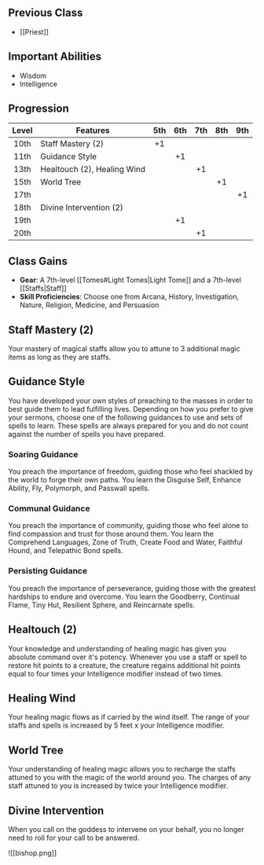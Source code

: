 ## Previous Class
- [[Priest]]
## Important Abilities
- Wisdom
- Intelligence
## Progression
| Level | Features                    | 5th | 6th | 7th | 8th | 9th |
| :---: | --------------------------- | :-: | :-: | :-: | :-: | :-: |
| 10th  | Staff Mastery (2)           | +1  |     |     |     |     |
| 11th  | Guidance Style              |     | +1  |     |     |     |
| 13th  | Healtouch (2), Healing Wind |     |     | +1  |     |     |
| 15th  | World Tree                  |     |     |     | +1  |     |
| 17th  |                             |     |     |     |     | +1  |
| 18th  | Divine Intervention (2)     |     |     |     |     |     |
| 19th  |                             |     | +1  |     |     |     |
| 20th  |                             |     |     | +1  |     |     |
## Class Gains
- **Gear**: A 7th-level [[Tomes#Light Tomes|Light Tome]] and a 7th-level [[Staffs|Staff]]
- **Skill Proficiencies**:  Choose one from Arcana, History, Investigation, Nature, Religion, Medicine, and Persuasion
## Staff Mastery (2)
Your mastery of magical staffs allow you to attune to 3 additional magic items as long as they are staffs.
## Guidance Style
You have developed your own styles of preaching to the masses in order to best guide them to lead fulfilling lives. Depending on how you prefer to give your sermons, choose one of the following guidances to use and sets of spells to learn.
These spells are always prepared for you and do not count against the number of spells you have prepared.
### Soaring Guidance
You preach the importance of freedom, guiding those who feel shackled by the world to forge their own paths.
You learn the Disguise Self, Enhance Ability, Fly, Polymorph, and Passwall spells.
### Communal Guidance
You preach the importance of community, guiding those who feel alone to find compassion and trust for those around them.
You learn the Comprehend Languages, Zone of Truth, Create Food and Water, Faithful Hound, and Telepathic Bond spells.
### Persisting Guidance
You preach the importance of perseverance, guiding those with the greatest hardships to endure and overcome.
You learn the Goodberry, Continual Flame, Tiny Hut, Resilient Sphere, and Reincarnate spells.
## Healtouch (2)
Your knowledge and understanding of healing magic has given you absolute command over it's potency.
Whenever you use a staff or spell to restore hit points to a creature, the creature regains additional hit points equal to four times your Intelligence modifier instead of two times.
## Healing Wind
Your healing magic flows as if carried by the wind itself.
The range of your staffs and spells is increased by 5 feet x your Intelligence modifier.
## World Tree
Your understanding of healing magic allows you to recharge the staffs attuned to you with the magic of the world around you.
The charges of any staff attuned to you is increased by twice your Intelligence modifier.
## Divine Intervention
When you call on the goddess to intervene on your behalf, you no longer need to roll for your call to be answered.

![[bishop.png]]